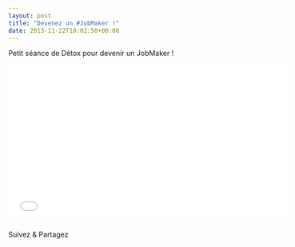 ```yaml
---
layout: post
title: "Devenez un #JobMaker !"
date: 2013-11-22T10:02:50+00:00
---
```

<div class="entry-content" itemprop="text">
<p>Petit séance de Détox pour devenir un JobMaker !</p>
<p><iframe src="//www.youtube.com/embed/rneXQVsfWq0?list=UUGpO8nWNyNeSQjbNlSyro_A" height="315" width="560" allowfullscreen="" frameborder="0"></iframe></p>
<div class="sfsi_Sicons" style="width: 100%; display: inline-block; vertical-align: middle; text-align:left">
<div style="margin:0px 8px 0px 0px; line-height: 24px"><span>Suivez &amp; Partagez</span></div>
<div class="sfsi_socialwpr">
<div class="sf_fb" style="text-align:left;width:98px"><div class="fb-like" href="http://www.juliecoudry.com/devenez-un-jobmaker/" width="180" send="false" showfaces="false" action="like" data-share="true" data-layout="button"></div></div>
<div class="sf_twiter" style="text-align:left;float:left;width:auto"><a href="http://twitter.com/share" data-count="none" class="sr-twitter-button twitter-share-button" lang="en" data-url="http://www.juliecoudry.com/devenez-un-jobmaker/" data-text="Devenez un #JobMaker !"></a></div>
</div>
</div>
<!--<rdf:RDF xmlns:rdf="http://www.w3.org/1999/02/22-rdf-syntax-ns#"
			xmlns:dc="http://purl.org/dc/elements/1.1/"
			xmlns:trackback="http://madskills.com/public/xml/rss/module/trackback/">
		<rdf:Description rdf:about="http://www.juliecoudry.com/devenez-un-jobmaker/"
    dc:identifier="http://www.juliecoudry.com/devenez-un-jobmaker/"
    dc:title="Devenez un #JobMaker !"
    trackback:ping="http://www.juliecoudry.com/devenez-un-jobmaker/trackback/" />
</rdf:RDF>-->
</div>

